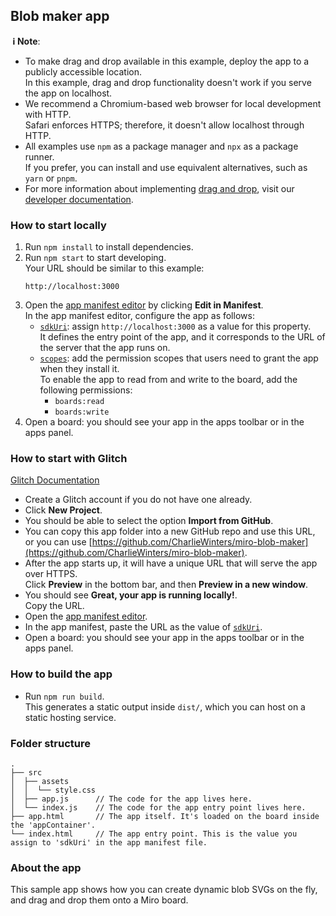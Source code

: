 ## Blob maker app

**&nbsp;ℹ&nbsp;Note**:

- To make drag and drop available in this example, deploy the app to a publicly accessible location. \
  In this example, drag and drop functionality doesn't work if you serve the app on localhost.
- We recommend a Chromium-based web browser for local development with HTTP. \
  Safari enforces HTTPS; therefore, it doesn't allow localhost through HTTP.
- All examples use `npm` as a package manager and `npx` as a package runner. \
  If you prefer, you can install and use equivalent alternatives, such as `yarn` or `pnpm`.
- For more information about implementing [drag and drop](https://developers.miro.com/docs/add-drag-and-drop-to-your-app), visit our [developer documentation](https://developers.miro.com).

### How to start locally

1. Run `npm install` to install dependencies.
2. Run `npm start` to start developing. \
   Your URL should be similar to this example:
   ```
   http://localhost:3000
   ```
3. Open the [app manifest editor](https://developers.miro.com/docs/manually-create-an-app#step-2-configure-your-app-in-miro) by clicking **Edit in Manifest**. \
   In the app manifest editor, configure the app as follows:
   - [`sdkUri`](https://developers.miro.com/docs/app-manifest#sdkuri): assign `http://localhost:3000` as a value for this property. \
     It defines the entry point of the app, and it corresponds to the URL of the server that the app runs on.
   - [`scopes`](https://developers.miro.com/docs/app-manifest#scopes): add the permission scopes that users need to grant the app when they install it. \
     To enable the app to read from and write to the board, add the following permissions:
     - `boards:read`
     - `boards:write`
4. Open a board: you should see your app in the apps toolbar or in the apps panel.

### How to start with Glitch

[Glitch Documentation](https://help.glitch.com/kb/article/20-importing-code-from-github/)

- Create a Glitch account if you do not have one already.
- Click **New Project**.
- You should be able to select the option **Import from GitHub**.
- You can copy this app folder into a new GitHub repo and use this URL, or you can use [https://github.com/CharlieWinters/miro-blob-maker](https://github.com/CharlieWinters/miro-blob-maker).
- After the app starts up, it will have a unique URL that will serve the app over HTTPS. \
  Click **Preview** in the bottom bar, and then **Preview in a new window**.
- You should see **Great, your app is running locally!**. \
  Copy the URL.
- Open the [app manifest editor](https://developers.miro.com/docs/manually-create-an-app#step-2-configure-your-app-in-miro).
- In the app manifest, paste the URL as the value of [`sdkUri`](https://developers.miro.com/docs/app-manifest#sdkuri).
- Open a board: you should see your app in the apps toolbar or in the apps panel.

### How to build the app

- Run `npm run build`. \
  This generates a static output inside `dist/`, which you can host on a static hosting service.

### Folder structure

```
.
├── src
│  ├── assets
│  │  └── style.css
│  ├── app.js      // The code for the app lives here.
│  └── index.js    // The code for the app entry point lives here.
├── app.html       // The app itself. It's loaded on the board inside the 'appContainer'.
└── index.html     // The app entry point. This is the value you assign to 'sdkUri' in the app manifest file.
```

### About the app

This sample app shows how you can create dynamic blob SVGs on the fly, and drag and drop them onto a Miro board.

